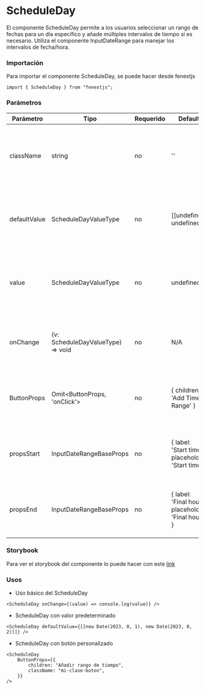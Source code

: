 # ScheduleDay

El componente ScheduleDay permite a los usuarios seleccionar un rango de fechas para un día específico y añade múltiples intervalos de tiempo si es necesario. Utiliza el componente InputDateRange para manejar los intervalos de fecha/hora.

### Importación

Para importar el componente ScheduleDay, se puede hacer desde fenextjs

```tsx copy
import { ScheduleDay } from "fenextjs";
```

### Parámetros

| Parámetro    | Tipo                               | Requerido | Default                                              | Descripcion                                                                                |
| ------------ | ---------------------------------- | --------- | ---------------------------------------------------- | ------------------------------------------------------------------------------------------ |
| className    | string                             | no        | ''                                                   | Clase CSS para personalizar el contenedor del componente ScheduleDay.                      |
| defaultValue | ScheduleDayValueType               | no        | [[undefined, undefined]]                             | Valor inicial del campo de entrada, representado como un array de rangos de fechas.        |
| value        | ScheduleDayValueType               | no        | undefined                                            | Valor actual del campo de entrada, usado para el control del componente desde el exterior. |
| onChange     | (v: ScheduleDayValueType) =\> void | no        | N/A                                                  | Función callback para manejar cambios en el valor del campo de entrada.                    |
| ButtonProps  | Omit\<ButtonProps, 'onClick'\>     | no        | \{ children: 'Add Time Range' \}                     | Props para personalizar el botón que añade nuevos intervalos de tiempo.                    |
| propsStart   | InputDateRangeBaseProps            | no        | \{ label: 'Start time', placeholder: 'Start time' \} | Props específicos para el campo de hora de inicio del rango de fecha.                      |
| propsEnd     | InputDateRangeBaseProps            | no        | \{ label: 'Final hour', placeholder: 'Final hour' \} | Props específicos para el campo de hora de fin del rango de fecha.                         |

### Storybook

Para ver el storybook del componente lo puede hacer con este [link](https://fenextjs-component-storybook.vercel.app/?path=/story/schedule-scheduleday--index)

### Usos

-   Uso básico del ScheduleDay

```tsx copy
<ScheduleDay onChange={(value) => console.log(value)} />
```

-   ScheduleDay con valor predeterminado

```tsx copy
<ScheduleDay defaultValue={[[new Date(2023, 0, 1), new Date(2023, 0, 2)]]} />
```

-   ScheduleDay con botón personalizado

```tsx copy
<ScheduleDay
    ButtonProps={{
        children: "Añadir rango de tiempo",
        className: "mi-clase-boton",
    }}
/>
```
